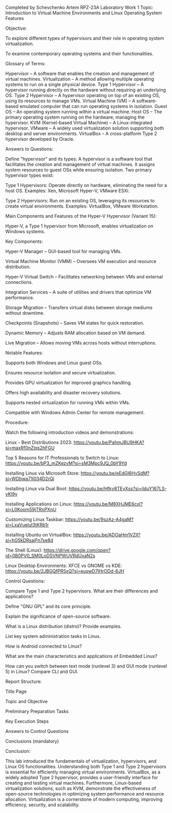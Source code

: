 Completed by Schevchenko Artem RPZ-23A
Laboratory Work 1
Topic: Introduction to Virtual Machine Environments and Linux Operating System Features

Objective:

To explore different types of hypervisors and their role in operating system virtualization.

To examine contemporary operating systems and their functionalities.

Glossary of Terms:

Hypervisor – A software that enables the creation and management of virtual machines.
Virtualization – A method allowing multiple operating systems to run on a single physical device.
Type 1 Hypervisor – A hypervisor running directly on the hardware without requiring an underlying OS.
Type 2 Hypervisor – A hypervisor operating on top of an existing OS, using its resources to manage VMs.
Virtual Machine (VM) – A software-based emulated computer that can run operating systems in isolation.
Guest OS – An operating system running within a virtual machine.
Host OS – The primary operating system running on the hardware, managing the hypervisor.
KVM (Kernel-based Virtual Machine) – A Linux-integrated hypervisor.
VMware – A widely used virtualization solution supporting both desktop and server environments.
VirtualBox – A cross-platform Type 2 hypervisor developed by Oracle.

Answers to Questions:

Define "hypervisor" and its types: A hypervisor is a software tool that facilitates the creation and management of virtual machines. It assigns system resources to guest OSs while ensuring isolation. Two primary hypervisor types exist:

Type 1 Hypervisors: Operate directly on hardware, eliminating the need for a host OS. Examples: Xen, Microsoft Hyper-V, VMware ESXi.

Type 2 Hypervisors: Run on an existing OS, leveraging its resources to create virtual environments. Examples: VirtualBox, VMware Workstation.

Main Components and Features of the Hyper-V Hypervisor (Variant 15):

Hyper-V, a Type 1 hypervisor from Microsoft, enables virtualization on Windows systems.

Key Components:

Hyper-V Manager – GUI-based tool for managing VMs.

Virtual Machine Monitor (VMM) – Oversees VM execution and resource distribution.

Hyper-V Virtual Switch – Facilitates networking between VMs and external connections.

Integration Services – A suite of utilities and drivers that optimize VM performance.

Storage Migration – Transfers virtual disks between storage mediums without downtime.

Checkpoints (Snapshots) – Saves VM states for quick restoration.

Dynamic Memory – Adjusts RAM allocation based on VM demand.

Live Migration – Allows moving VMs across hosts without interruptions.

Notable Features:

Supports both Windows and Linux guest OSs.

Ensures resource isolation and secure virtualization.

Provides GPU virtualization for improved graphics handling.

Offers high availability and disaster recovery solutions.

Supports nested virtualization for running VMs within VMs.

Compatible with Windows Admin Center for remote management.

Procedure:

Watch the following introduction videos and demonstrations:

Linux - Best Distributions 2023: https://youtu.be/PahmJBU9HKA?si=maxRf0nZlqs2hFGU

Top 5 Reasons for IT Professionals to Switch to Linux: https://youtu.be/bP3_mZKezvM?si=sM3Mpc9JQ_0bY9Yd

Installing Linux via Microsoft Store: https://youtu.be/eEdGl6HvSdM?si=WDbwa71i034D2rQj

Installing Linux via Dual Boot: https://youtu.be/Hfky8TEyXss?si=ilduY167LS-vKl9y

Installing Applications on Linux: https://youtu.be/M8XHJME6cxI?si=L0Koom59jTRnPXnU

Customizing Linux Taskbar: https://youtu.be/9szAz-A4gaM?si=LxaVueluI3tKRb1r

Installing Ubuntu on VirtualBox: https://youtu.be/ADOaHm1VZII?si=hG5kDRsajFn7se8d

The Shell (Linux): https://drive.google.com/open?id=0B0PV0_SM0LoDSVNPWUVRdUxaN2s

Linux Desktop Environments: XFCE vs GNOME vs KDE: https://youtu.be/2JBGQfPR5xQ?si=euswD7IHrODd-6JH

Control Questions:

Compare Type 1 and Type 2 hypervisors. What are their differences and applications?

Define "GNU GPL" and its core principle.

Explain the significance of open-source software.

What is a Linux distribution (distro)? Provide examples.

List key system administration tasks in Linux.

How is Android connected to Linux?

What are the main characteristics and applications of Embedded Linux?

How can you switch between text mode (runlevel 3) and GUI mode (runlevel 5) in Linux? Compare CLI and GUI.

Report Structure:

Title Page

Topic and Objective

Preliminary Preparation Tasks

Key Execution Steps

Answers to Control Questions

Conclusions (mandatory)

Conclusion:

This lab introduced the fundamentals of virtualization, hypervisors, and Linux OS functionalities. Understanding both Type 1 and Type 2 hypervisors is essential for efficiently managing virtual environments. VirtualBox, as a widely adopted Type 2 hypervisor, provides a user-friendly interface for creating and testing virtual machines. Furthermore, Linux-based virtualization solutions, such as KVM, demonstrate the effectiveness of open-source technologies in optimizing system performance and resource allocation. Virtualization is a cornerstone of modern computing, improving efficiency, security, and scalability.
